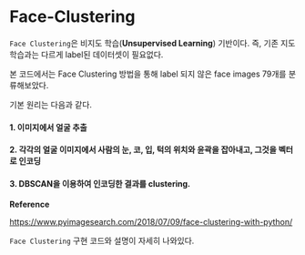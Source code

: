 # Face-Clustering


`Face Clustering`은 비지도 학습(**Unsupervised Learning**) 기반이다. 
즉, 기존 지도학습과는 다르게 label된 데이터셋이 필요없다. 

본 코드에서는 Face Clustering 방법을 통해 label 되지 않은 face images 79개를 분류해보았다.

기본 원리는 다음과 같다. 

#### 1. 이미지에서 얼굴 추출
#### 2. 각각의 얼굴 이미지에서 사람의 눈, 코, 입, 턱의 위치와 윤곽을 잡아내고, 그것을 벡터로 인코딩
#### 3. DBSCAN을 이용하여 인코딩한 결과를 clustering.


**Reference**

https://www.pyimagesearch.com/2018/07/09/face-clustering-with-python/

`Face Clustering` 구현 코드와 설명이 자세히 나와있다.


